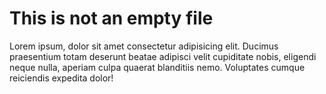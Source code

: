 # This is not an empty file
Lorem ipsum, dolor sit amet consectetur adipisicing elit. Ducimus praesentium totam deserunt beatae adipisci velit cupiditate nobis, eligendi neque nulla, aperiam culpa quaerat blanditiis nemo. Voluptates cumque reiciendis expedita dolor!
